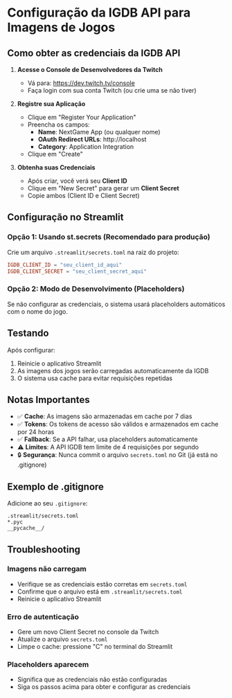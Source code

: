# Configuração da IGDB API para Imagens de Jogos

## Como obter as credenciais da IGDB API

1. **Acesse o Console de Desenvolvedores da Twitch**
   - Vá para: https://dev.twitch.tv/console
   - Faça login com sua conta Twitch (ou crie uma se não tiver)

2. **Registre sua Aplicação**
   - Clique em "Register Your Application"
   - Preencha os campos:
     - **Name**: NextGame App (ou qualquer nome)
     - **OAuth Redirect URLs**: http://localhost
     - **Category**: Application Integration
   - Clique em "Create"

3. **Obtenha suas Credenciais**
   - Após criar, você verá seu **Client ID**
   - Clique em "New Secret" para gerar um **Client Secret**
   - Copie ambos (Client ID e Client Secret)

## Configuração no Streamlit

### Opção 1: Usando st.secrets (Recomendado para produção)

Crie um arquivo `.streamlit/secrets.toml` na raiz do projeto:

```toml
IGDB_CLIENT_ID = "seu_client_id_aqui"
IGDB_CLIENT_SECRET = "seu_client_secret_aqui"
```

### Opção 2: Modo de Desenvolvimento (Placeholders)

Se não configurar as credenciais, o sistema usará placeholders automáticos com o nome do jogo.

## Testando

Após configurar:
1. Reinicie o aplicativo Streamlit
2. As imagens dos jogos serão carregadas automaticamente da IGDB
3. O sistema usa cache para evitar requisições repetidas

## Notas Importantes

- ✅ **Cache**: As imagens são armazenadas em cache por 7 dias
- ✅ **Tokens**: Os tokens de acesso são válidos e armazenados em cache por 24 horas
- ✅ **Fallback**: Se a API falhar, usa placeholders automaticamente
- ⚠️ **Limites**: A API IGDB tem limite de 4 requisições por segundo
- 🔒 **Segurança**: Nunca commit o arquivo `secrets.toml` no Git (já está no .gitignore)

## Exemplo de .gitignore

Adicione ao seu `.gitignore`:

```
.streamlit/secrets.toml
*.pyc
__pycache__/
```

## Troubleshooting

### Imagens não carregam
- Verifique se as credenciais estão corretas em `secrets.toml`
- Confirme que o arquivo está em `.streamlit/secrets.toml`
- Reinicie o aplicativo Streamlit

### Erro de autenticação
- Gere um novo Client Secret no console da Twitch
- Atualize o arquivo `secrets.toml`
- Limpe o cache: pressione "C" no terminal do Streamlit

### Placeholders aparecem
- Significa que as credenciais não estão configuradas
- Siga os passos acima para obter e configurar as credenciais
